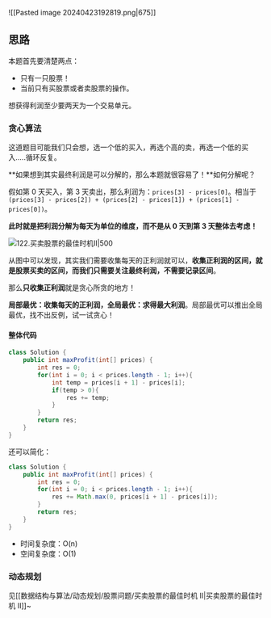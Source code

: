 ![[Pasted image 20240423192819.png|675]]

## 思路

本题首先要清楚两点：

- 只有一只股票！
- 当前只有买股票或者卖股票的操作。

想获得利润至少要两天为一个交易单元。

### 贪心算法

这道题目可能我们只会想，选一个低的买入，再选个高的卖，再选一个低的买入.....循环反复。

**如果想到其实最终利润是可以分解的，那么本题就很容易了！**如何分解呢？

假如第 0 天买入，第 3 天卖出，那么利润为：`prices[3] - prices[0]`。相当于`(prices[3] - prices[2]) + (prices[2] - prices[1]) + (prices[1] - prices[0])`。

**此时就是把利润分解为每天为单位的维度，而不是从 0 天到第 3 天整体去考虑！**

![122.买卖股票的最佳时机II|500](https://code-thinking-1253855093.file.myqcloud.com/pics/2020112917480858-20230310134659477.png)

从图中可以发现，其实我们需要收集每天的正利润就可以，**收集正利润的区间，就是股票买卖的区间，而我们只需要关注最终利润，不需要记录区间**。

那么**只收集正利润**就是贪心所贪的地方！

**局部最优：收集每天的正利润，全局最优：求得最大利润**。局部最优可以推出全局最优，找不出反例，试一试贪心！
#### 整体代码

```java
class Solution {
    public int maxProfit(int[] prices) {
        int res = 0;
        for(int i = 0; i < prices.length - 1; i++){
            int temp = prices[i + 1] - prices[i];
            if(temp > 0){
                res += temp;
            }
        }
        return res;
    }
}
```

还可以简化：

```java
class Solution {
    public int maxProfit(int[] prices) {
        int res = 0;
        for(int i = 0; i < prices.length - 1; i++){
            res += Math.max(0, prices[i + 1] - prices[i]);
        }
        return res;
    }
}
```

- 时间复杂度：O(n)
- 空间复杂度：O(1)

### 动态规划

见[[数据结构与算法/动态规划/股票问题/买卖股票的最佳时机 II|买卖股票的最佳时机 II]]~